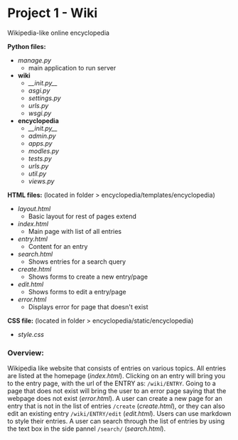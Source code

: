 # Project 1 - Wiki
 Wikipedia-like online encyclopedia

**Python files:**
  * _manage.py_
    - main application to run server 
  * **wiki**
    - _\_\_init.py\_\__
    - _asgi.py_
    - _settings.py_
    - _urls.py_
    - _wsgi.py_
   * **encyclopedia**
     - _\_\_init.py\_\__
     - _admin.py_
     - _apps.py_
     - _modles.py_
     - _tests.py_
     - _urls.py_
     - _util.py_
     - _views.py_
    
**HTML files:** (located in folder > encyclopedia/templates/encyclopedia)
  * _layout.html_
    - Basic layout for rest of pages extend
  * _index.html_
    - Main page with list of all entries 
  * _entry.html_
    - Content for an entry
  * _search.html_
    - Shows entries for a search query
  * _create.html_
    - Shows forms to create a new entry/page
  * _edit.html_
    - Shows forms to edit a entry/page
  * _error.html_
    - Displays error for page that doesn't exist
    
**CSS file:** (located in folder > encyclopedia/static/encyclopedia)
  * _style.css_
     
      
### Overview:
Wikipedia like website that consists of entries on various topics. All entries are listed at the homepage (_index.html_). Clicking on an entry will bring you to the entry page, with the url of the ENTRY as: `/wiki/ENTRY`. Going to a page that does not exist will bring the user to an error page saying that the webpage does not exist (_error.html_). A user can create a new page for an entry that is not in the list of entries `/create` (_create.html_), or they can also edit an existing entry `/wiki/ENTRY/edit` (_edit.html_). Users can use markdown to style their entries. A user can search through the list of entries by using the text box in the side pannel `/search/` (_search.html_). 

